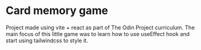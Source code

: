 # Card memory game

Project made using vite + react as part of The Odin Project curriculum.
The main focus of this little game was to learn how to use useEffect hook and start using tailwindcss to style it.
